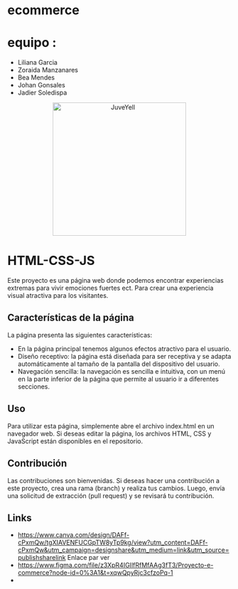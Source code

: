 # ecommerce
# equipo :
* Liliana Garcia
* Zoraida Manzanares
* Bea Mendes
* Johan Gonsales
* Jadier Soledispa
<div>
<p style = 'text-align:center;'>
<img src="https://user-images.githubusercontent.com/126781088/229580377-f7f50c57-8688-4a43-8dc7-6513f6f84e73.png" alt="JuveYell" width="300px">
</p>
</div>

# HTML-CSS-JS
Este proyecto es una página web donde podemos encontrar experiencias extremas para vivir emociones fuertes ect. Para crear una experiencia visual atractiva para los visitantes.

## Características de la página
La página presenta las siguientes características:
* En la página principal tenemos algunos efectos atractivo para el usuario.
* Diseño receptivo: la página está diseñada para ser receptiva y se adapta automáticamente al tamaño de la pantalla del dispositivo del usuario.
* Navegación sencilla: la navegación es sencilla e intuitiva, con un menú en la parte inferior de la página que permite al usuario ir a diferentes secciones.

## Uso
Para utilizar esta página, simplemente abre el archivo index.html en un navegador web. Si deseas editar la página, los archivos HTML, CSS y JavaScript están disponibles en el repositorio.

## Contribución
Las contribuciones son bienvenidas. Si deseas hacer una contribución a este proyecto, crea una rama (branch) y realiza tus cambios. Luego, envía una solicitud de extracción (pull request) y se revisará tu contribución.

## Links
* https://www.canva.com/design/DAFf-cPxmQw/tgXIAVENFUCGpTW8yTp9kg/view?utm_content=DAFf-cPxmQw&utm_campaign=designshare&utm_medium=link&utm_source=publishsharelink Enlace par ver
* https://www.figma.com/file/z3XpR4IGIlfRfMfAAg3fT3/Proyecto-e-commerce?node-id=0%3A1&t=xqwQpyRjc3cfzoPq-1
* 

